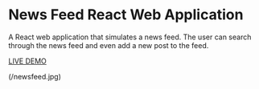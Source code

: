 # News Feed React Web Application

A React web application that simulates a news feed. The user can search through the news feed and even add a new post to the feed. 

[LIVE DEMO](https://caseyferrara.github.io/newsfeed/)

(/newsfeed.jpg)
